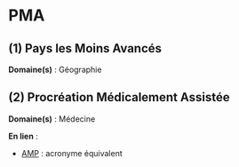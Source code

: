 # PMA

## (1) Pays les Moins Avancés

**Domaine(s)** : Géographie

## (2) Procréation Médicalement Assistée

**Domaine(s)** : Médecine

**En lien** :

+ [AMP](../A/amp.md) : acronyme équivalent

